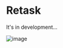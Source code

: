 # Retask
It's in development...

![image](https://user-images.githubusercontent.com/123785508/232766637-2a14a7ed-1a82-4506-8930-5be66925a2b3.png)

